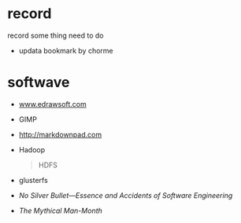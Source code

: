 # record
record some thing need to do
- updata bookmark by chorme
# softwave

- www.edrawsoft.com

- GIMP

- http://markdownpad.com

- Hadoop 

  > HDFS

- glusterfs 

- *No Silver Bullet—Essence and Accidents of Software Engineering*

- *The Mythical Man-Month*